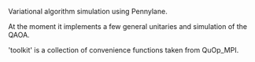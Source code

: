 Variational algorithm simulation using Pennylane.

At the moment it implements a few general unitaries and simulation of the QAOA.

'toolkit' is a collection of convenience functions taken from QuOp_MPI.
